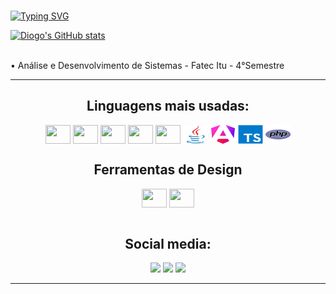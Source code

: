 ###

[![Typing SVG](https://readme-typing-svg.demolab.com?font=Fira+Code&pause=1000&color=A46DCF&width=435&lines=Welcome+to+my+profile!;My+name+is+Diogo;I%C2%B4m+a+TypeScript+FullStack+Dev)](https://git.io/typing-svg)


[![Diogo's GitHub stats](https://github-readme-stats.vercel.app/api?username=pontesdiogo&show_icons=true&theme=radical)](https://github.com/PontesDiogo/github-readme-stats)


 <br/>
    <a > • Análise e Desenvolvimento de Sistemas - Fatec Itu - 4°Semestre</a>
 <br/>
   

</div>
<hr/>


<div style="display: inline_block">
  <h2 align="center">Linguagens mais usadas: </h2>
  <div align="center">
  <img align="center"  height="30" width="40" src="https://cdn.jsdelivr.net/gh/devicons/devicon/icons/html5/html5-original.svg"/>
  <img align="center"  height="30" width="40" src="https://cdn.jsdelivr.net/gh/devicons/devicon/icons/css3/css3-original.svg"/>
  <img align="center"  height="30" width="40" src="https://cdn.jsdelivr.net/gh/devicons/devicon/icons/react/react-original.svg"/>
  <img align="center"  height="30" width="40" src="https://cdn.jsdelivr.net/gh/devicons/devicon/icons/javascript/javascript-original.svg"/>
  <img align="center"  height="30" width="40" src="https://cdn.jsdelivr.net/gh/devicons/devicon/icons/mysql/mysql-original.svg"/>
  <img align="center"  height="30" width="40" src="https://github.com/devicons/devicon/blob/v2.16.0/icons/java/java-original.svg"/>
  <img align="center"  height="30" width="40" src="https://github.com/devicons/devicon/blob/v2.16.0/icons/angular/angular-original.svg"/>
  <img align="center"  height="30" width="40" src="https://github.com/devicons/devicon/blob/v2.16.0/icons/typescript/typescript-original.svg"/>
  <img align="center"  height="30" width="40" src="https://github.com/devicons/devicon/blob/v2.16.0/icons/php/php-original.svg"/>
      
  </div>
</div>
<div style="display: inline_block">
  <h2 align="center">Ferramentas de Design </h2>
  <div align="center">
  <img align="center"  height="30" width="40" src="https://cdn.jsdelivr.net/gh/devicons/devicon/icons/illustrator/illustrator-plain.svg"/>
  <img align="center"  height="30" width="40" src="https://cdn.jsdelivr.net/gh/devicons/devicon/icons/photoshop/photoshop-plain.svg"/>
  </div>
</div>
<br/>
<div align="center">
<h2>Social media: </h2>
    <a href="https://www.instagram.com/byy_doggo"><img src="https://img.shields.io/badge/Instagram-E4405F?style=for-the-badge&logo=instagram&logoColor=white" ></a>
    <a href="https://open.spotify.com/user/31pdza5tx4ilx5v2obmytuv6yzim?si=28a1f505d69d4136"><img src="https://img.shields.io/badge/Spotify-1ED760?&style=for-the-badge&logo=spotify&logoColor=white" ></a>
    <a href="https://steamcommunity.com/id/_deogoo/"><img src="https://img.shields.io/badge/Steam-000000?style=for-the-badge&logo=steam&logoColor=white"></a>
   
    
</div>
<hr/>   
